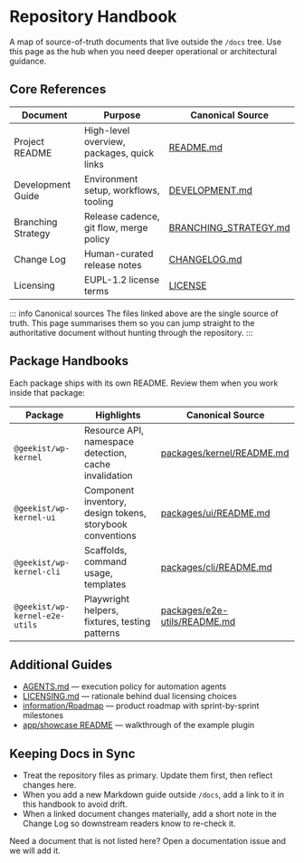 # Repository Handbook

A map of source-of-truth documents that live outside the `/docs` tree. Use this page as the hub when you need deeper operational or architectural guidance.

## Core References

| Document           | Purpose                                    | Canonical Source                                                                                 |
| ------------------ | ------------------------------------------ | ------------------------------------------------------------------------------------------------ |
| Project README     | High-level overview, packages, quick links | [README.md](https://github.com/theGeekist/wp-kernel/blob/main/README.md)                         |
| Development Guide  | Environment setup, workflows, tooling      | [DEVELOPMENT.md](https://github.com/theGeekist/wp-kernel/blob/main/DEVELOPMENT.md)               |
| Branching Strategy | Release cadence, git flow, merge policy    | [BRANCHING_STRATEGY.md](https://github.com/theGeekist/wp-kernel/blob/main/BRANCHING_STRATEGY.md) |
| Change Log         | Human-curated release notes                | [CHANGELOG.md](https://github.com/theGeekist/wp-kernel/blob/main/CHANGELOG.md)                   |
| Licensing          | EUPL-1.2 license terms                     | [LICENSE](https://github.com/theGeekist/wp-kernel/blob/main/LICENSE)                             |

::: info Canonical sources
The files linked above are the single source of truth. This page summarises them so you can jump straight to the authoritative document without hunting through the repository.
:::

## Package Handbooks

Each package ships with its own README. Review them when you work inside that package:

| Package                        | Highlights                                                | Canonical Source                                                                                               |
| ------------------------------ | --------------------------------------------------------- | -------------------------------------------------------------------------------------------------------------- |
| `@geekist/wp-kernel`           | Resource API, namespace detection, cache invalidation     | [packages/kernel/README.md](https://github.com/theGeekist/wp-kernel/blob/main/packages/kernel/README.md)       |
| `@geekist/wp-kernel-ui`        | Component inventory, design tokens, storybook conventions | [packages/ui/README.md](https://github.com/theGeekist/wp-kernel/blob/main/packages/ui/README.md)               |
| `@geekist/wp-kernel-cli`       | Scaffolds, command usage, templates                       | [packages/cli/README.md](https://github.com/theGeekist/wp-kernel/blob/main/packages/cli/README.md)             |
| `@geekist/wp-kernel-e2e-utils` | Playwright helpers, fixtures, testing patterns            | [packages/e2e-utils/README.md](https://github.com/theGeekist/wp-kernel/blob/main/packages/e2e-utils/README.md) |

## Additional Guides

- [AGENTS.md](https://github.com/theGeekist/wp-kernel/blob/main/AGENTS.md) — execution policy for automation agents
- [LICENSING.md](https://github.com/theGeekist/wp-kernel/blob/main/LICENSING.md) — rationale behind dual licensing choices
- [information/Roadmap](https://github.com/theGeekist/wp-kernel/blob/main/information/Roadmap%20PO%20%E2%80%A2%20v1.0.md) — product roadmap with sprint-by-sprint milestones
- [app/showcase README](https://github.com/theGeekist/wp-kernel/blob/main/app/showcase/README.md) — walkthrough of the example plugin

## Keeping Docs in Sync

- Treat the repository files as primary. Update them first, then reflect changes here.
- When you add a new Markdown guide outside `/docs`, add a link to it in this handbook to avoid drift.
- When a linked document changes materially, add a short note in the Change Log so downstream readers know to re-check it.

Need a document that is not listed here? Open a documentation issue and we will add it.
